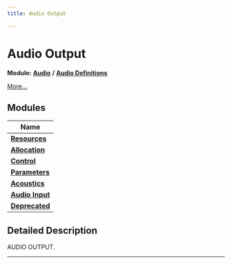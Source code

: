 ```yaml
---
title: Audio Output

---
```


# Audio Output

**Module:** **[Audio](/versioned_docs/version-14-Jun-2023/api-ref/api/Modules/group___audio/group___audio.md)** **/** **[Audio Definitions](/versioned_docs/version-14-Jun-2023/api-ref/api/Modules/group___audio/group___audio_defs/group___audio_defs.md)**

 [More...](#detailed-description)

## Modules

| Name           |
| -------------- |
| **[Resources](/versioned_docs/version-14-Jun-2023/api-ref/api/Modules/group___audio/group___audio_defs/group___audio_output/group___output_resources.md)**  |
| **[Allocation](/versioned_docs/version-14-Jun-2023/api-ref/api/Modules/group___audio/group___audio_defs/group___audio_output/group___output_allocation.md)**  |
| **[Control](/versioned_docs/version-14-Jun-2023/api-ref/api/Modules/group___audio/group___audio_defs/group___audio_output/group___output_control.md)**  |
| **[Parameters](/versioned_docs/version-14-Jun-2023/api-ref/api/Modules/group___audio/group___audio_defs/group___audio_output/group___output_parameters.md)**  |
| **[Acoustics](/versioned_docs/version-14-Jun-2023/api-ref/api/Modules/group___audio/group___audio_defs/group___audio_output/group___output_acoustics/group___output_acoustics.md)**  |
| **[Audio Input](/versioned_docs/version-14-Jun-2023/api-ref/api/Modules/group___audio/group___audio_defs/group___audio_output/group___audio_input/group___audio_input.md)**  |
| **[Deprecated](/versioned_docs/version-14-Jun-2023/api-ref/api/Modules/group___audio/group___audio_defs/group___audio_output/group___deprecated.md)**  |

## Detailed Description


AUDIO OUTPUT. 





-----------







